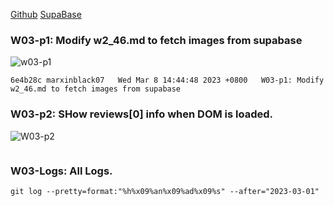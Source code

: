 [Github](https://github.com/marxinblack07/1112-1N-js-demo-211410146)
[SupaBase](https://app.supabase.com/project/lkzqmneikhvduesdatyd)

### W03-p1: Modify w2_46.md to fetch images from supabase

![w03-p1](https://lkzqmneikhvduesdatyd.supabase.co/storage/v1/object/public/demo-46/md_1N_img/w3/w03-1.png)

```
6e4b28c marxinblack07   Wed Mar 8 14:44:48 2023 +0800   W03-p1: Modify w2_46.md to fetch images from supabase
```

### W03-p2: SHow reviews[0] info when DOM is loaded.

![W03-p2](https://lkzqmneikhvduesdatyd.supabase.co/storage/v1/object/public/demo-46/md_1N_img/w3/w03-2.png)

```

```

### W03-Logs: All Logs.
```
git log --pretty=format:"%h%x09%an%x09%ad%x09%s" --after="2023-03-01"
```